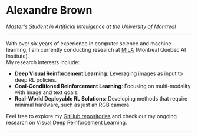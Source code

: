 # Alexandre Brown  

*Master's Student in Artificial Intelligence at the University of Montreal*

---

With over six years of experience in computer science and machine learning, I am currently conducting research at [MILA](https://mila.quebec/) (Montreal Quebec AI Institute).  
My research interests include:

- **Deep Visual Reinforcement Learning**: Leveraging images as input to deep RL policies.
- **Goal-Conditioned Reinforcement Learning**: Focusing on multi-modality with image and text goals.
- **Real-World Deployable RL Solutions**: Developing methods that require minimal hardware, such as just an RGB camera.

Feel free to explore my [GitHub repositories](https://github.com/AlexandreBrown/) and check out my ongoing research on [Visual Deep Reinforcement Learning](https://www.notion.so/alexandrebrown-visual-deep-rl/Visual-Deep-Reinforcement-Learning-Research-6b8b9544fd2d42a898aa6256be0fd502).

---
